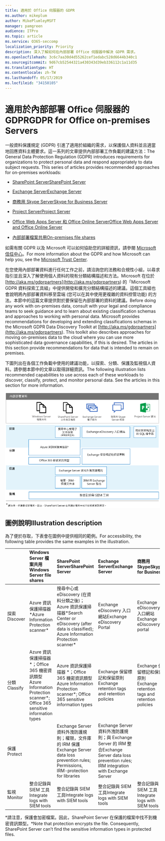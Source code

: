 ```yaml
---
title: 適用於 Office 伺服器的 GDPR
ms.author: mikeplum
author: MikePlumleyMSFT
manager: pamgreen
audience: ITPro
ms.topic: article
ms.service: O365-seccomp
localization_priority: Priority
description: 深入了解如何在內部部署 Office 伺服器中解決 GDPR 需求。
ms.openlocfilehash: 3c6c7aa30d4d55262cef1edabc528d6644b340c1
ms.sourcegitcommit: 9d67cb52544321a430343d39eb336112c1a11d35
ms.translationtype: HT
ms.contentlocale: zh-TW
ms.lasthandoff: 05/17/2019
ms.locfileid: "34150105"
---
```

# <a name="gdpr-for-office-on-premises-servers"></a><span data-ttu-id="19b6d-103">適用於內部部署 Office 伺服器的 GDPR</span><span class="sxs-lookup"><span data-stu-id="19b6d-103">GDPR for Office on-premises Servers</span></span>

<span data-ttu-id="19b6d-p101">一般資料保護規定 (GDPR) 引進了適用於組織的需求，以保護個人資料並且適當地回應資料主體要求。這一系列的文章提供內部部署工作負載的建議方法：</span><span class="sxs-lookup"><span data-stu-id="19b6d-p101">The General Data Protection Regulation (GDPR) introduces requirements for organizations to protect personal data and respond appropriately to data subject requests. This series of articles provides recommended approaches for on-premises workloads:</span></span>

-   [<span data-ttu-id="19b6d-106">SharePoint Server</span><span class="sxs-lookup"><span data-stu-id="19b6d-106">SharePoint Server</span></span>](gdpr-for-sharepoint-server.md)

-   [<span data-ttu-id="19b6d-107">Exchange Server</span><span class="sxs-lookup"><span data-stu-id="19b6d-107">Exchange Server</span></span>](gdpr-for-exchange-server.md)

-   [<span data-ttu-id="19b6d-108">商務用 Skype Server</span><span class="sxs-lookup"><span data-stu-id="19b6d-108">Skype for Business Server</span></span>](gdpr-for-skype-for-business-server.md)

-   [<span data-ttu-id="19b6d-109">Project Server</span><span class="sxs-lookup"><span data-stu-id="19b6d-109">Project Server</span></span>](gdpr-for-project-server.md)

-   [<span data-ttu-id="19b6d-110">Office Web Apps Server 和 Office Online Server</span><span class="sxs-lookup"><span data-stu-id="19b6d-110">Office Web Apps Server and Office Online Server</span></span>](gdpr-for-office-online-server.md)

-   [<span data-ttu-id="19b6d-111">內部部署檔案共用</span><span class="sxs-lookup"><span data-stu-id="19b6d-111">On-premises file shares</span></span>](gdpr-for-on-premises-file-shares.md)

<span data-ttu-id="19b6d-112">如需有關 GDPR 以及 Microsoft 可以如何協助您的詳細資訊，請參閱 [Microsoft 信任中心](https://www.microsoft.com/en-us/TrustCenter/Privacy/gdpr/default.aspx)。</span><span class="sxs-lookup"><span data-stu-id="19b6d-112">For more information about the GDPR and how Microsoft can help you, see the [Microsoft Trust Center](https://www.microsoft.com/en-us/TrustCenter/Privacy/gdpr/default.aspx).</span></span>

<span data-ttu-id="19b6d-p102">在您使用內部部署資料進行任何工作之前，請洽詢您的法務和合規性小組，以尋求指引並且深入了解使用個人資料的現有分類結構描述和方法。Microsoft 在位於 [http://aka.ms/gdprpartners](<http://aka.ms/gdprpartners>) 的「Microsoft GDPR 資料探索工具組」中提供開發和擴充分類結構描述的建議。這個工具組也會說明將內部部署資料移至雲端 (您可以在其中使用更複雜的資料控管功能) 的方法。本節中的這篇文章提供對於要保留在內部部署的資料的建議。</span><span class="sxs-lookup"><span data-stu-id="19b6d-p102">Before doing any work with on-premises data, consult with your legal and compliance teams to seek guidance and to learn about existing classification schemas and approaches to working with personal data. Microsoft provides recommendations for developing and extending classifications schemas in the Microsoft GDPR Data Discovery Toolkit at [http://aka.ms/gdprpartners](<http://aka.ms/gdprpartners>). This toolkit also describes approaches for moving on-premises data to the cloud where you can use more sophisticated data governance capabilities, if this is desired. The articles in this section provide recommendations for data that is intended to remain on premises.</span></span>

<span data-ttu-id="19b6d-p103">下圖列出在各個工作負載中使用的建議功能，以探索、分類、保護及監視個人資料。請參閱本節中的文章以取得詳細資訊。</span><span class="sxs-lookup"><span data-stu-id="19b6d-p103">The following illustration lists recommended capabilities to use across each of these workloads to discover, classify, protect, and monitor personal data. See the articles in this section for more information.</span></span>

![](media/gdpr-for-office-servers-image1.png)

## <a name="illustration-description"></a><span data-ttu-id="19b6d-119">圖例說明</span><span class="sxs-lookup"><span data-stu-id="19b6d-119">Illustration description</span></span>

<span data-ttu-id="19b6d-120">為了便於存取，下表會在圖例中提供相同的範例。</span><span class="sxs-lookup"><span data-stu-id="19b6d-120">For accessibility, the following table provides the same examples in the illustration.</span></span>

|             |<span data-ttu-id="19b6d-121">Windows Server 檔案共用</span><span class="sxs-lookup"><span data-stu-id="19b6d-121">Windows Server file shares</span></span>|<span data-ttu-id="19b6d-122">SharePoint Server</span><span class="sxs-lookup"><span data-stu-id="19b6d-122">SharePoint Server</span></span>|<span data-ttu-id="19b6d-123">Exchange Server</span><span class="sxs-lookup"><span data-stu-id="19b6d-123">Exchange Server</span></span>|<span data-ttu-id="19b6d-124">商務用 Skype</span><span class="sxs-lookup"><span data-stu-id="19b6d-124">Skype for Business</span></span>|<span data-ttu-id="19b6d-125">Project Server</span><span class="sxs-lookup"><span data-stu-id="19b6d-125">Project Server</span></span>|
|:------------|:-------------------------|:----------------|:--------------|:-----------------|:-------------|
|<span data-ttu-id="19b6d-126">探索</span><span class="sxs-lookup"><span data-stu-id="19b6d-126">Discover</span></span>|<span data-ttu-id="19b6d-127">Azure 資訊保護掃描器\*</span><span class="sxs-lookup"><span data-stu-id="19b6d-127">Azure Information Protection scanner\*</span></span>|<span data-ttu-id="19b6d-128">搜尋中心或 eDiscovery (在資料分類之後)；Azure 資訊保護掃描器\*</span><span class="sxs-lookup"><span data-stu-id="19b6d-128">Search Center or eDiscovery (after data is classified); Azure Information Protection scanner\*</span></span>|<span data-ttu-id="19b6d-129">Exchange eDiscovery 入口網站</span><span class="sxs-lookup"><span data-stu-id="19b6d-129">Exchange eDiscovery Portal</span></span>|<span data-ttu-id="19b6d-130">Exchange eDiscovery 入口網站</span><span class="sxs-lookup"><span data-stu-id="19b6d-130">Exchange eDiscovery portal</span></span>|<span data-ttu-id="19b6d-131">用於探索和匯出的 SQL 指令碼</span><span class="sxs-lookup"><span data-stu-id="19b6d-131">SQL scripts for discovery and exporting</span></span>|
|<span data-ttu-id="19b6d-132">分類</span><span class="sxs-lookup"><span data-stu-id="19b6d-132">Classify</span></span>|<span data-ttu-id="19b6d-133">Azure 資訊保護掃描器 \*；Office 365 機密資訊類型</span><span class="sxs-lookup"><span data-stu-id="19b6d-133">Azure Information Protection scanner\*; Office 365 sensitive information types</span></span>|<span data-ttu-id="19b6d-134">Azure 資訊保護掃描器 \*；Office 365 機密資訊類型</span><span class="sxs-lookup"><span data-stu-id="19b6d-134">Azure Information Protection scanner\*; Office 365 sensitive information types</span></span>|<span data-ttu-id="19b6d-135">Exchange 保留標記和保留原則</span><span class="sxs-lookup"><span data-stu-id="19b6d-135">Exchange retention tags and retention policies</span></span>|<span data-ttu-id="19b6d-136">Exchange 保留標記和保留原則</span><span class="sxs-lookup"><span data-stu-id="19b6d-136">Exchange retention tags and retention policies</span></span>||
|<span data-ttu-id="19b6d-137">保護</span><span class="sxs-lookup"><span data-stu-id="19b6d-137">Protect</span></span>||<span data-ttu-id="19b6d-138">Exchange Server 資料外洩防護規則；權限，文件庫的 IRM 保護</span><span class="sxs-lookup"><span data-stu-id="19b6d-138">Exchange Server data loss prevention rules; Permissions, IRM-protection for libraries</span></span>|<span data-ttu-id="19b6d-139">Exchange Server 資料外洩防護規則；與 Exchange Server 的 IRM 整合</span><span class="sxs-lookup"><span data-stu-id="19b6d-139">Exchange Server data loss prevention rules; IRM integration with Exchange Server</span></span>|||
|<span data-ttu-id="19b6d-140">監視</span><span class="sxs-lookup"><span data-stu-id="19b6d-140">Monitor</span></span>|<span data-ttu-id="19b6d-141">整合記錄與 SIEM 工具</span><span class="sxs-lookup"><span data-stu-id="19b6d-141">Integrate logs with SIEM tools</span></span>|<span data-ttu-id="19b6d-142">整合記錄與 SIEM 工具</span><span class="sxs-lookup"><span data-stu-id="19b6d-142">Integrate logs with SIEM tools</span></span>|<span data-ttu-id="19b6d-143">整合記錄與 SIEM 工具</span><span class="sxs-lookup"><span data-stu-id="19b6d-143">Integrate logs with SIEM tools</span></span>|<span data-ttu-id="19b6d-144">整合記錄與 SIEM 工具</span><span class="sxs-lookup"><span data-stu-id="19b6d-144">Integrate logs with SIEM tools</span></span>|<span data-ttu-id="19b6d-145">整合記錄與 SIEM 工具</span><span class="sxs-lookup"><span data-stu-id="19b6d-145">Integrate logs with SIEM tools</span></span>|

<span data-ttu-id="19b6d-p104">\*請注意，保護會加密檔案。因此，SharePoint Server 在保護的檔案中找不到機密資訊類型。</span><span class="sxs-lookup"><span data-stu-id="19b6d-p104">\*Note that protection encrypts the file. Consequently, SharePoint Server can’t find the sensitive information types in protected files.</span></span>
